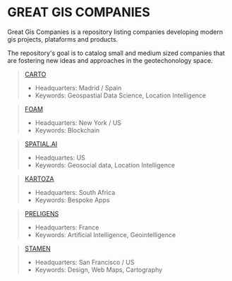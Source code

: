 # GREAT GIS COMPANIES 

Great Gis Companies is a repository listing companies developing modern gis projects, plataforms and products.

The repository's goal is to catalog small and medium sized companies that are fostering new ideas and approaches in the geotechonology space.

> [CARTO](https://carto.com/)
> - Headquarters: Madrid / Spain
> - Keywords: Geospastial Data Science, Location Intelligence

> [FOAM](https://foam.space/)
> - Headquarters: New York / US
> - Keywords: Blockchain

> [SPATIAL.AI](https://spatial.ai)
> - Headquartes: US
> - Keywords: Geosocial data, Location Intelligence

> [KARTOZA](https://kartoza.com/)
> - Headquarters: South Africa
> - Keywords: Bespoke Apps

> [PRELIGENS](https://preligens.com)
> - Headquarters: France
> - Keywords: Artificial Intelligence, Geointelligence

> [STAMEN](https://stamen.com/)
> - Headquarters: San Francisco / US
> - Keywords: Design, Web Maps, Cartography